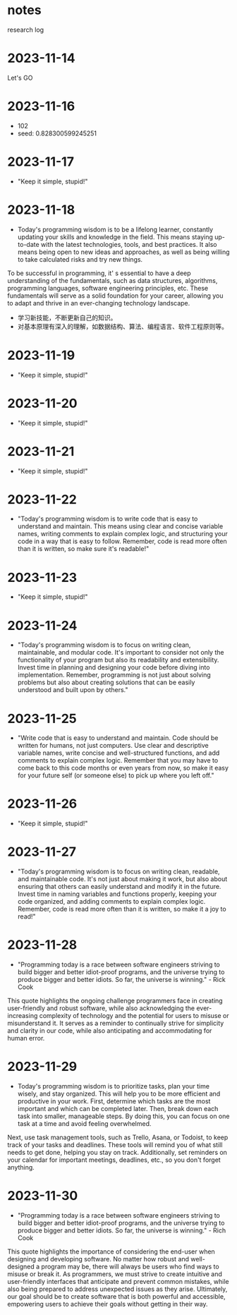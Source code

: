# notes
research log
# 2023-11-14
Let's GO

# 2023-11-16
- 102
- seed: 0.828300599245251

# 2023-11-17
- "Keep it simple, stupid!"

# 2023-11-18
- Today's programming wisdom is to be a lifelong learner, constantly updating your skills and knowledge in the field. This means staying up-to-date with the latest technologies, tools, and best practices. It also means being open to new ideas and approaches, as well as being willing to take calculated risks and try new things.

To be successful in programming, it' s essential to have a deep understanding of the fundamentals, such as data structures, algorithms, programming languages, software engineering principles, etc. These fundamentals will serve as a solid foundation for your career, allowing you to adapt and thrive in an ever-changing technology landscape. 
 - 学习新技能，不断更新自己的知识。
- 对基本原理有深入的理解，如数据结构、算法、编程语言、软件工程原则等。

# 2023-11-19
- "Keep it simple, stupid!"

# 2023-11-20
- "Keep it simple, stupid!"

# 2023-11-21
- "Keep it simple, stupid!"

# 2023-11-22
- "Today's programming wisdom is to write code that is easy to understand and maintain. This means using clear and concise variable names, writing comments to explain complex logic, and structuring your code in a way that is easy to follow. Remember, code is read more often than it is written, so make sure it's readable!"

# 2023-11-23
- "Keep it simple, stupid!"

# 2023-11-24
- "Today's programming wisdom is to focus on writing clean, maintainable, and modular code. It's important to consider not only the functionality of your program but also its readability and extensibility. Invest time in planning and designing your code before diving into implementation. Remember, programming is not just about solving problems but also about creating solutions that can be easily understood and built upon by others."

# 2023-11-25
- "Write code that is easy to understand and maintain. Code should be written for humans, not just computers. Use clear and descriptive variable names, write concise and well-structured functions, and add comments to explain complex logic. Remember that you may have to come back to this code months or even years from now, so make it easy for your future self (or someone else) to pick up where you left off."

# 2023-11-26
- "Keep it simple, stupid!"

# 2023-11-27
- "Today's programming wisdom is to focus on writing clean, readable, and maintainable code. It's not just about making it work, but also about ensuring that others can easily understand and modify it in the future. Invest time in naming variables and functions properly, keeping your code organized, and adding comments to explain complex logic. Remember, code is read more often than it is written, so make it a joy to read!"

# 2023-11-28
- "Programming today is a race between software engineers striving to build bigger and better idiot-proof programs, and the universe trying to produce bigger and better idiots. So far, the universe is winning." - Rick Cook

This quote highlights the ongoing challenge programmers face in creating user-friendly and robust software, while also acknowledging the ever-increasing complexity of technology and the potential for users to misuse or misunderstand it. It serves as a reminder to continually strive for simplicity and clarity in our code, while also anticipating and accommodating for human error.

# 2023-11-29
- Today's programming wisdom is to prioritize tasks, plan your time wisely, and stay organized. This will help you to be more efficient and productive in your work. First, determine which tasks are the most important and which can be completed later. Then, break down each task into smaller, manageable steps. By doing this, you can focus on one task at a time and avoid feeling overwhelmed.

Next, use task management tools, such as Trello, Asana, or Todoist, to keep track of your tasks and deadlines. These tools will remind you of what still needs to get done, helping you stay on track. Additionally, set reminders on your calendar for important meetings, deadlines, etc., so you don't forget anything.

# 2023-11-30
- "Programming today is a race between software engineers striving to build bigger and better idiot-proof programs, and the universe trying to produce bigger and better idiots. So far, the universe is winning." - Rich Cook

This quote highlights the importance of considering the end-user when designing and developing software. No matter how robust and well-designed a program may be, there will always be users who find ways to misuse or break it. As programmers, we must strive to create intuitive and user-friendly interfaces that anticipate and prevent common mistakes, while also being prepared to address unexpected issues as they arise. Ultimately, our goal should be to create software that is both powerful and accessible, empowering users to achieve their goals without getting in their way.
